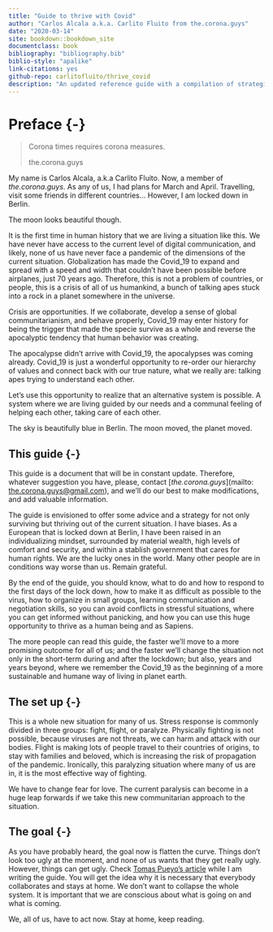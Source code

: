 ```yaml
--- 
title: "Guide to thrive with Covid"
author: "Carlos Alcala a.k.a. Carlito Fluito from the.corona.guys"
date: "2020-03-14"
site: bookdown::bookdown_site
documentclass: book
bibliography: "bibliography.bib"
biblio-style: "apalike"
link-citations: yes
github-repo: carlitofluito/thrive_covid
description: "An updated reference guide with a compilation of strategies not only to survive the corona crisis, but to thrive as a specie thanks to the Covid_19"
---
```



# Preface {-}

> Corona times requires corona measures.
>
> the.corona.guys

My name is Carlos Alcala, a.k.a Carlito Fluito. Now, a member of *the.corona.guys*. As any of us, I had plans for March and April. Travelling, visit some friends in different countries… However, I am locked down in Berlin.

The moon looks beautiful though. 

It is the first time in human history that we are living a situation like this. We have never have access to the current level of digital communication, and likely, none of us have never face a pandemic of the dimensions of the current situation. Globalization has made the Covid_19 to expand and spread with a speed and width that couldn’t have been possible before airplanes, just 70 years ago. Therefore, this is not a problem of countries, or people, this is a crisis of all of us humankind, a bunch of talking apes stuck into a rock in a planet somewhere in the universe. 

Crisis are opportunities. If we collaborate, develop a sense of global communitarianism, and behave properly, Covid_19 may enter history for being the trigger that made the specie survive as a whole and reverse the apocalyptic tendency that human behavior was creating. 

The apocalypse didn’t arrive with Covid_19, the apocalypses was coming already. Covid_19 is just a wonderful opportunity to re-order our hierarchy of values and connect back with our true nature, what we really are: talking apes trying to understand each other.  

Let’s use this opportunity to realize that an alternative system is possible. A system where we are living guided by our needs and a communal feeling of helping each other, taking care of each other. 

The sky is beautifully blue in Berlin. The moon moved, the planet moved.

## This guide {-}
This guide is a document that will be in constant update. Therefore, whatever suggestion you have, please, contact [*the.corona.guys*](mailto: the.corona.guys@gmail.com), and we’ll do our best to make modifications, and add valuable information. 

The guide is envisioned to offer some advice and a strategy for not only surviving but thriving out of the current situation. I have biases. As a European that is locked down at Berlin, I have been raised in an individualizing mindset, surrounded by material wealth, high levels of comfort and security, and within a stablish government that cares for human rights. We are the lucky ones in the world. Many other people are in conditions way worse than us. Remain grateful. 

By the end of the guide, you should know, what to do and how to respond to the first days of the lock down, how to make it as difficult as possible to the virus, how to organize in small groups, learning communication and negotiation skills, so you can avoid conflicts in stressful situations, where you can get informed without panicking, and how you can use this huge opportunity to thrive as a human being and as Sapiens. 

The more people can read this guide, the faster we’ll move to a more promising outcome for all of us; and the faster we’ll change the situation not only in the short-term during and after the lockdown; but also, years and years beyond, where we remember the Covid_19 as the beginning of a more sustainable and humane way of living in planet earth. 

## The set up {-}

This is a whole new situation for many of us. Stress response is commonly divided in three groups: fight, flight, or paralyze. Physically fighting is not possible, because viruses are not threats, we can harm and attack with our bodies. Flight is making lots of people travel to their countries of origins, to stay with families and beloved, which is increasing the risk of propagation of the pandemic. Ironically, this paralyzing situation where many of us are in, it is the most effective way of fighting. 

We have to change fear for love. The current paralysis can become in a huge leap forwards if we take this new communitarian approach to the situation. 

## The goal {-}

As you have probably heard, the goal now is flatten the curve. Things don’t look too ugly at the moment, and none of us wants that they get really ugly. However, things can get ugly. Check [Tomas Pueyo’s article]( https://medium.com/@tomaspueyo/coronavirus-act-today-or-people-will-die-f4d3d9cd99ca) while I am writing the guide. You will get the idea why it is necessary that everybody collaborates and stays at home. We don’t want to collapse the whole system. It is important that we are conscious about what is going on and what is coming. 

We, all of us, have to act now. Stay at home, keep reading.
